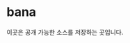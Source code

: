 # bana

이곳은 공개 가능한 소스를 저장하는 곳입니다.

<!-- <img src="https://capsule-render.vercel.app/api?type=waving&height=300&color=gradient&text=I%20like%20banacoffee&section=footer" /> -->
